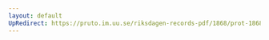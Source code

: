 ```yaml
---
layout: default
UpRedirect: https://pruto.im.uu.se/riksdagen-records-pdf/1868/prot-1868--fk--401/prot-1868--fk--401_061.pdf
---
```

